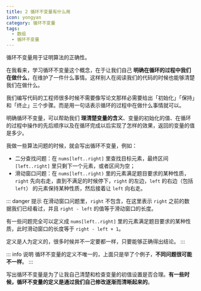 ```yaml
---
title: 2 循环不变量有什么用
icon: yongyan
category: 循环不变量
tags:
  - 数组
  - 循环不变量
---
```


循环不变量用于证明算法的正确性。

在我看来，学习循环不变量这个概念，在于让我们自己 **明确在循环的过程中我们在做什么**，在维护了一件什么事情。这样别人在阅读我们的代码的时候也能够清楚我们在做什么。

我们编写代码的工程师很多时候不需要像写论文那样必需要给出「初始化」「保持」和「终止」三个步骤。而是用一句话表示循环的过程中在做什么事情就可以。

明确循环不变量，可以帮助我们 **理清楚变量的含义**、变量的初始化的值、在循环的过程中操作的先后顺序以及在循环完成以后实现了怎样的效果，返回的变量的值是多少。

我做一些算法问题的时候，就会写出循环不变量，例如：

- 二分查找问题：在 `nums[left..right]` 里查找目标元素，最终区间 `[left..right]` 里只剩下一个元素，或者区间为空；
- 滑动窗口问题：在 `nums[left..right)` 里的元素满足题目要求的某种性质，`right` 先向右走，直到不满足的时候停下，`right` 的左边，`left` 的右边（包括 `left`） 的元素保持某种性质，然后接着让 `left` 向右走。

::: danger 提示
在滑动窗口问题里，`right` 不包含，在这里表示 `right` 之前的数据我们已经看过，并且 `right - left` 的值等于滑动窗口的长度。

有一些问题完全可以定义成 `nums[left..right]` 里的元素满足题目要求的某种性质，此时滑动窗口的长度等于 `right - left + 1`。

定义是人为定义的，很多时候并不一定要都一样，只要能够正确得出结论。
:::

::: info 说明
循环不变量的定义不唯一的，上面只是举了个例子，**不同问题很可能不一样**。
:::

写出循环不变量是为了让我自己清楚和检查变量的初值设置是否合理。**有一些时候，循环不变量的定义是通过我们自己修改逐渐而清晰起来的**。
